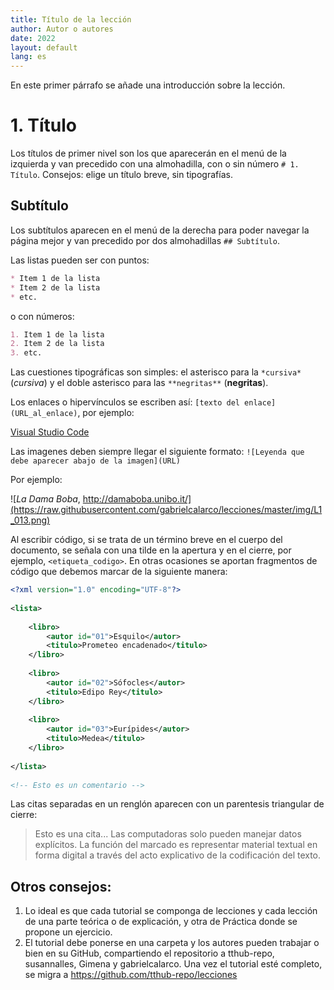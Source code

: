 ```yaml
---
title: Título de la lección
author: Autor o autores
date: 2022
layout: default
lang: es
---
```

 
En este primer párrafo se añade una introducción sobre la lección.

# 1. Título

Los títulos de primer nivel son los que aparecerán en el menú de la izquierda y van precedido con una almohadilla, con o sin número `# 1. Título`. Consejos: elige un título breve, sin tipografías. 

## Subtítulo 

Los subtítulos aparecen en el menú de la derecha para poder navegar la página mejor y van precedido por dos almohadillas `## Subtítulo`. 

Las listas pueden ser con puntos: 

```markdown
* Item 1 de la lista 
* Item 2 de la lista
* etc. 
```

o con números: 

```markdown
1. Item 1 de la lista 
2. Item 2 de la lista
3. etc. 
```

Las cuestiones tipográficas son simples: el asterisco para la `*cursiva*` (*cursiva*) y el doble asterisco para las `**negritas**` (**negritas**). 

Los enlaces o hipervínculos se escriben así: `[texto del enlace](URL_al_enlace)`, por ejemplo: 

[Visual Studio Code](https://code.visualstudio.com/)

Las imagenes deben siempre llegar el siguiente formato: `![Leyenda que debe aparecer abajo de la imagen](URL)`

Por ejemplo:

![*La Dama Boba*, http://damaboba.unibo.it/](https://raw.githubusercontent.com/gabrielcalarco/lecciones/master/img/L1_013.png)

Al escribir código, si se trata de un término breve en el cuerpo del documento, se señala con una tilde en la apertura y en el cierre, por ejemplo, `<etiqueta_codigo>`. En otras ocasiones se aportan fragmentos de código que debemos marcar de la siguiente manera: 

```xml
<?xml version="1.0" encoding="UTF-8"?>
 
<lista>
   
    <libro>
        <autor id="01">Esquilo</autor>
        <titulo>Prometeo encadenado</titulo>
    </libro>
 
    <libro>
        <autor id="02">Sófocles</autor>
        <titulo>Edipo Rey</titulo>
    </libro>
   
    <libro>
        <autor id="03">Eurípides</autor>
        <titulo>Medea</titulo>
    </libro>
 
</lista>
 
<!-- Esto es un comentario -->
```
Las citas separadas en un renglón aparecen con un parentesis triangular de cierre: 

> Esto es una cita... Las computadoras solo pueden manejar datos explícitos. La función del marcado es representar material textual en forma digital a través del acto explicativo de la codificación del texto.

## Otros consejos: 

1. Lo ideal es que cada tutorial se componga de lecciones y cada lección de una parte teórica o de explicación, y otra de Práctica donde se propone un ejercicio. 
2. El tutorial debe ponerse en una carpeta y los autores pueden trabajar o bien en su GitHub, compartiendo el repositorio a tthub-repo, susannalles, Gimena y gabrielcalarco. Una vez el tutorial esté completo, se migra a <https://github.com/tthub-repo/lecciones> 

